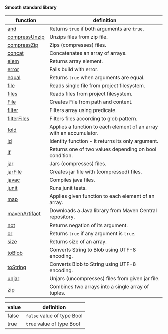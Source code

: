#### Smooth standard library

| function                              | definition                                                          |
|---------------------------------------|---------------------------------------------------------------------|
| [and](api/and.md)                     | Returns `true` if both arguments are `true`.                        |
| [compressUnzip](api/compressUnzip.md) | Unzips files from zip file.                                         |
| [compressZip](api/compressZip.md)     | Zips (compresses) files.                                            |
| [concat](api/concat.md)               | Concatenates an array of arrays.                                    |
| [elem](api/elem.md)                   | Returns array element.                                              |
| [error](api/error.md)                 | Fails build with error.                                             |
| [equal](api/equal.md)                 | Returns `true` when arguments are equal.                            |
| [file](api/file.md)                   | Reads single file from project filesystem.                          |
| [files](api/files.md)                 | Reads files from project filesystem.                                |
| [File](api/File.md)                   | Creates File from path and content.                                 |
| [filter](api/filter.md)               | Filters array using predicate.                                      |
| [filterFiles](api/filterFiles.md)     | Filters files according to glob pattern.                            |
| [fold](api/fold.md)                   | Applies a function to each element of an array with an accumulator. |
| [id](api/id.md)                       | Identity function - it returns its only argument.                   |
| [if](api/if.md)                       | Returns one of two values depending on bool condition.              |
| [jar](api/jar.md)                     | Jars (compresses) files.                                            |
| [jarFile](api/jarFile.md)             | Creates jar file with (compressed) files.                           |
| [javac](api/javac.md)                 | Compiles java files.                                                |
| [junit](api/junit.md)                 | Runs junit tests.                                                   |
| [map](api/map.md)                     | Applies given function to each element of an array.                 |
| [mavenArtifact](api/mavenArtifact.md) | Downloads a Java library from Maven Central repository.             |
| [not](api/not.md)                     | Returns negation of its argument.                                   |
| [or](api/or.md)                       | Returns `true` if any argument is `true`.                           |
| [size](api/size.md)                   | Returns size of an array.                                           |
| [toBlob](api/toBlob.md)               | Converts String to Blob using UTF-8 encoding.                       |
| [toString](api/toString.md)           | Converts Blob to String using UTF-8 encoding.                       |
| [unjar](api/unjar.md)                 | Unjars (uncompresses) files from given jar file.                    |
| [zip](api/zip.md)                     | Combines two arrays into a single array of tuples.                  |

| value | definition                 |
|-------|----------------------------|
| false | `false` value of type Bool |
| true  | `true` value of type Bool  |
